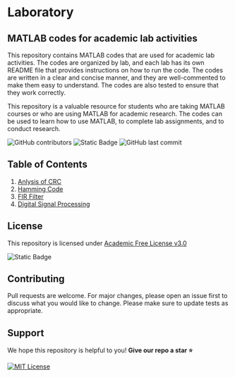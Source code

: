 # Laboratory

## MATLAB codes for academic lab activities

This repository contains MATLAB codes that are used for academic lab activities. The codes are organized by lab, and each lab has its own README file that provides instructions on how to run the code. The codes are written in a clear and concise manner, and they are well-commented to make them easy to understand. The codes are also tested to ensure that they work correctly.

This repository is a valuable resource for students who are taking MATLAB courses or who are using MATLAB for academic research. The codes can be used to learn how to use MATLAB, to complete lab assignments, and to conduct research.

![GitHub contributors](https://img.shields.io/github/contributors/manulthanura/Laboratory) ![Static Badge](https://img.shields.io/badge/Laboratory-MATLAB-orange) ![GitHub last commit](https://img.shields.io/github/last-commit/manulthanura/Laboratory)


## Table of Contents

01. [Anlysis of CRC](./Analysis%20of%20Cyclic%20Redundancy%20Check%20(CRC))
02. [Hamming Code](./Hamming%20Code/HammingCode.m)
03. [FIR Filter](./Finite%20Impulse%20Response/FIR.md)
04. [Digital Signal Processing](./Digital%20Signal%20Processing/)


## License

This repository is licensed under [Academic Free License v3.0](https://github.com/manulthanura/Laboratory/blob/main/LICENSE.md)

![Static Badge](https://img.shields.io/badge/License-Academic_Free_License_v3.0-blue)

## Contributing

Pull requests are welcome. For major changes, please open an issue first to discuss what you would like to change.
Please make sure to update tests as appropriate.


## Support

We hope this repository is helpful to you! **Give our repo a star :star:**

[![MIT License](https://img.shields.io/badge/Donate-Buy%20Me%20A%20Coffee-orange.svg?style=flat-square&logo=buymeacoffee)](https://www.buymeacoffee.com/manulthanura)